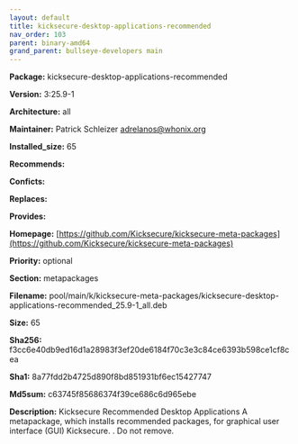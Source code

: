 ```yaml
---
layout: default
title: kicksecure-desktop-applications-recommended
nav_order: 103
parent: binary-amd64
grand_parent: bullseye-developers main
---
```


**Package:** kicksecure-desktop-applications-recommended

**Version:** 3:25.9-1

**Architecture:**  all

**Maintainer:**  Patrick Schleizer <adrelanos@whonix.org>

**Installed_size:**  65

**Recommends:**  

**Conficts:**  

**Replaces:**  

**Provides:**  

**Homepage:**  [https://github.com/Kicksecure/kicksecure-meta-packages](https://github.com/Kicksecure/kicksecure-meta-packages)

**Priority:**  optional

**Section:** metapackages

**Filename:**  pool/main/k/kicksecure-meta-packages/kicksecure-desktop-applications-recommended_25.9-1_all.deb

**Size:**  65

**Sha256:**  f3cc6e40db9ed16d1a28983f3ef20de6184f70c3e3c84ce6393b598ce1cf8cea

**Sha1:**  8a77fdd2b4725d890f8bd851931bf6ec15427747

**Md5sum:**  c63745f85686374f39ce686c6d965ebe

**Description:** Kicksecure Recommended Desktop Applications
 A metapackage, which installs recommended packages, for graphical user
 interface (GUI) Kicksecure.
 .
 Do not remove.


